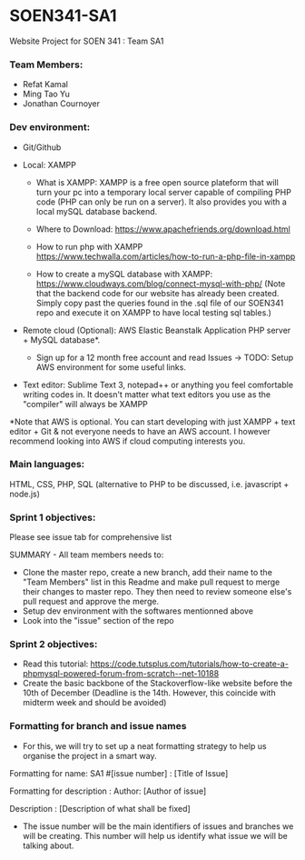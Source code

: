 # SOEN341-SA1
Website Project for SOEN 341 : Team SA1

### Team Members:
- Refat Kamal
- Ming Tao Yu
- Jonathan Cournoyer

### Dev environment:
- Git/Github
- Local: XAMPP
  - What is XAMPP: XAMPP is a free open source plateform that will turn your pc into a temporary local server capable of compiling PHP code (PHP can only be run on a server). It also provides you with a local mySQL database backend. 

  - Where to Download: https://www.apachefriends.org/download.html
  - How to run php with XAMPP https://www.techwalla.com/articles/how-to-run-a-php-file-in-xampp 
  - How to create a mySQL database with XAMPP: https://www.cloudways.com/blog/connect-mysql-with-php/ (Note that the backend code for our website has already been created. Simply copy past the queries found in the .sql file of our SOEN341 repo and execute it on XAMPP to have local testing sql tables.)

- Remote cloud (Optional): AWS Elastic Beanstalk Application PHP server + MySQL database*. 
  - Sign up for a 12 month free account and read Issues -> TODO: Setup AWS environment for some useful links. 

- Text editor: Sublime Text 3, notepad++ or anything you feel comfortable writing codes in. It doesn't matter what text editors you use as the "compiler" will always be XAMPP

*Note that AWS is optional. You can start developing with just XAMPP + text editor + Git & not everyone needs to have an AWS account. I however recommend looking into AWS if cloud computing interests you. 

### Main languages: 
HTML, CSS, PHP, SQL (alternative to PHP to be discussed, i.e. javascript + node.js) 

### Sprint 1 objectives:

Please see issue tab for comprehensive list

SUMMARY - All team members needs to:
- Clone the master repo, create a new branch, add their name to the "Team Members" list in this Readme and make pull request to merge their changes to master repo. They then need to review someone else's pull request and approve the merge. 
- Setup dev environment with the softwares mentionned above
- Look into the "issue" section of the repo 

### Sprint 2 objectives:
- Read this tutorial: https://code.tutsplus.com/tutorials/how-to-create-a-phpmysql-powered-forum-from-scratch--net-10188
- Create the basic backbone of the Stackoverflow-like website before the 10th of December (Deadline is the 14th. However, this coincide with midterm week and should be avoided) 

### Formatting for branch and issue names
- For this, we will try to set up a neat formatting strategy to help us organise the project in a smart way.

Formatting for name: 
SA1 #[issue number] : [Title of Issue]

Formatting for description : 
Author: [Author of issue]

Description : [Description of what shall be fixed]

- The issue number will be the main identifiers of issues and branches we will be creating.
This number will help us identify what issue we will be talking about.
